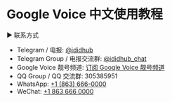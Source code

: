 # Google Voice 中文使用教程

► 联系方式
* Telegram / 电报: [@ididhub](https://telegram.me/ididhub)
* Telegram Group / 电报交流群: [@ididhub_chat](https://telegram.me/ididhub_chat)
* Google Voice 靓号频道: [订阅 Google Voice 靓号频道](https://t.me/googlevoicehub)
* QQ Group / QQ 交流群: 305385951
* WhatsApp: [+1 (863) 666-0000](https://wa.me/+18636660000)
* WeChat: [+1 863 666 0000](+18636660000)

